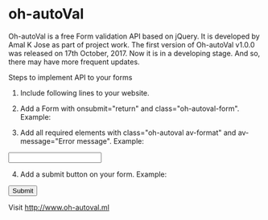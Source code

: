 # oh-autoVal

Oh-autoVal is a free Form validation API based on jQuery. It is developed by Amal K Jose as part of project work. The first version of Oh-autoVal v1.0.0 was released on 17th October, 2017. Now it is in a developing stage. And so, there may have more frequent updates.

Steps to implement API to your forms


1. Include following lines to your website.
<!-- Adding oh-autoVal css style -->
<link rel="stylesheet" type="text/css" href="https://rawgit.com/ozonhub/oh-autoVal/master/css/oh-autoval-style.css">
<!-- Adding jQuery script. It must be before other script files -->
<script src="https://ajax.googleapis.com/ajax/libs/jquery/3.2.1/jquery.min.js"></script>
<!-- Adding oh-autoVal script file -->
<script src="https://rawgit.com/ozonhub/oh-autoVal/master/js/oh-autoval-script.js"></script>

2. Add a Form with onsubmit="return" and class="oh-autoval-form".
Example:
<form action="destignaion.php" class="oh-autoval-form" method="post" onsubmit="return">
      <!--Form elements -->
</form>

3. Add all required elements with class="oh-autoval av-format" and av-message="Error message".
Example:
<input type="text" name="email" class="oh-autoval av-email" av-message="Invalid email address"/>

4. Add a submit button on your form.
Example:
<input type="submit" name="submit" value="Submit"/>

Visit http://www.oh-autoval.ml
